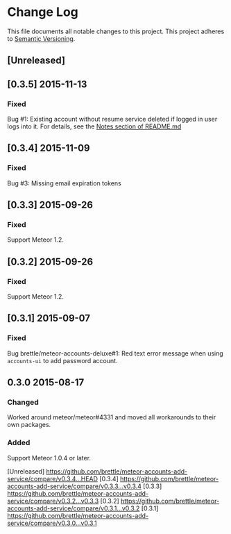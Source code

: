 # Change Log
This file documents all notable changes to this project. 
This project adheres to [Semantic Versioning](http://semver.org/).

## [Unreleased]

## [0.3.5] 2015-11-13

### Fixed

Bug #1: Existing account without resume service deleted if logged in user logs
into it. For details, see the [Notes section of README.md](README.md#notes)

## [0.3.4] 2015-11-09

### Fixed

Bug #3: Missing email expiration tokens

## [0.3.3] 2015-09-26

### Fixed

Support Meteor 1.2.

## [0.3.2] 2015-09-26

### Fixed

Support Meteor 1.2.

## [0.3.1] 2015-09-07

### Fixed

Bug brettle/meteor-accounts-deluxe#1: Red text error message when using
`accounts-ui` to add password account.

## 0.3.0 2015-08-17

### Changed

Worked around meteor/meteor#4331 and moved all workarounds to their own
packages.

### Added

Support Meteor 1.0.4 or later.

[Unreleased] https://github.com/brettle/meteor-accounts-add-service/compare/v0.3.4...HEAD
[0.3.4] https://github.com/brettle/meteor-accounts-add-service/compare/v0.3.3...v0.3.4
[0.3.3] https://github.com/brettle/meteor-accounts-add-service/compare/v0.3.2...v0.3.3
[0.3.2] https://github.com/brettle/meteor-accounts-add-service/compare/v0.3.1...v0.3.2
[0.3.1] https://github.com/brettle/meteor-accounts-add-service/compare/v0.3.0...v0.3.1
